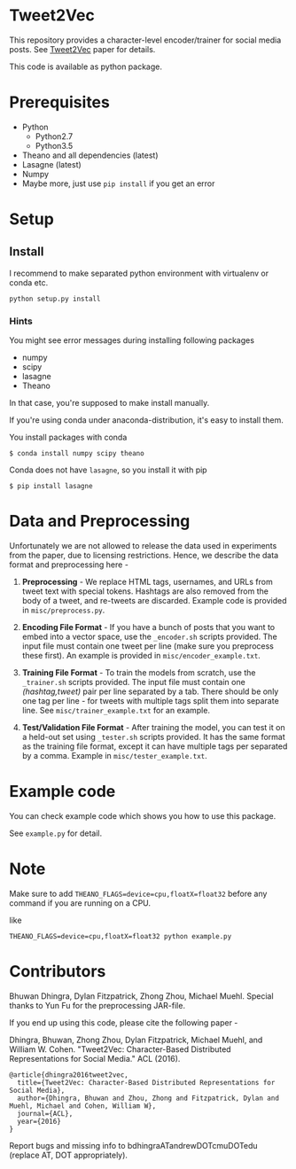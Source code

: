 Tweet2Vec
======================

This repository provides a character-level encoder/trainer for social media posts. See [Tweet2Vec](https://arxiv.org/abs/1605.03481) paper for details.

This code is available as python package. 

Prerequisites
======================
- Python
    - Python2.7
    - Python3.5
- Theano and all dependencies (latest)
- Lasagne (latest)
- Numpy
- Maybe more, just use `pip install` if you get an error


Setup
======================

## Install

I recommend to make separated python environment with virtualenv or conda etc.

```
python setup.py install
```

### Hints

You might see error messages during installing following packages

- numpy
- scipy
- lasagne
- Theano

In that case, you're supposed to make install manually.

If you're using conda under anaconda-distribution, it's easy to install them.

You install packages with conda

```
$ conda install numpy scipy theano
```

Conda does not have `lasagne`, so you install it with pip

```
$ pip install lasagne
```


Data and Preprocessing
=======================
Unfortunately we are not allowed to release the data used in experiments from the paper, due to licensing restrictions. Hence, we describe the data format and preprocessing here -

1. __Preprocessing__ - We replace HTML tags, usernames, and URLs from tweet text with special tokens. Hashtags are also removed from the body of a tweet, and re-tweets are discarded. Example code is provided in `misc/preprocess.py`. 

2. __Encoding File Format__ - If you have a bunch of posts that you want to embed into a vector space, use the `_encoder.sh` scripts provided. The input file must contain one tweet per line (make sure you preprocess these first). An example is provided in `misc/encoder_example.txt`.

3. __Training File Format__ - To train the models from scratch, use the `_trainer.sh` scripts provided. The input file must contain one _(hashtag,tweet)_ pair per line separated by a tab. There should be only one tag per line - for tweets with multiple tags split them into separate line. See `misc/trainer_example.txt` for an example. 

4. __Test/Validation File Format__ - After training the model, you can test it on a held-out set using `_tester.sh` scripts provided. It has the same format as the training file format, except it can have multiple tags per separated by a comma. Example in `misc/tester_example.txt`.


Example code
=======================

You can check example code which shows you how to use this package.

See `example.py` for detail.

Note
==========================

Make sure to add `THEANO_FLAGS=device=cpu,floatX=float32` before any command if you are running on a CPU.

like

```
THEANO_FLAGS=device=cpu,floatX=float32 python example.py
```


Contributors
==========================
Bhuwan Dhingra, Dylan Fitzpatrick, Zhong Zhou, Michael Muehl. Special thanks to Yun Fu for the preprocessing JAR-file.

If you end up using this code, please cite the following paper - 

Dhingra, Bhuwan, Zhong Zhou, Dylan Fitzpatrick, Michael Muehl, and William W. Cohen. "Tweet2Vec: Character-Based Distributed Representations for Social Media." ACL (2016).

```
@article{dhingra2016tweet2vec,
  title={Tweet2Vec: Character-Based Distributed Representations for Social Media},
  author={Dhingra, Bhuwan and Zhou, Zhong and Fitzpatrick, Dylan and Muehl, Michael and Cohen, William W},
  journal={ACL},
  year={2016}
}
```

Report bugs and missing info to bdhingraATandrewDOTcmuDOTedu (replace AT, DOT appropriately).
